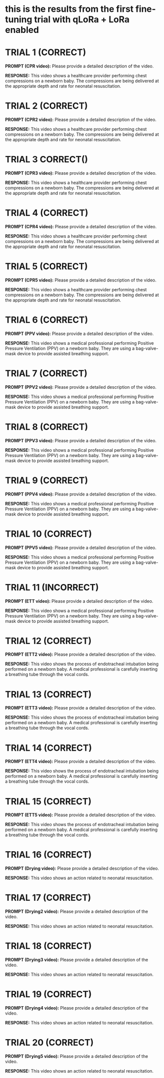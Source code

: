 # this is the results from the first fine-tuning trial with qLoRa + LoRa enabled

# TRIAL 1 (CORRECT)
**PROMPT (CPR video):** 
Please provide a detailed description of the video.

**RESPONSE:** 
This video shows a healthcare provider performing chest compressions on a newborn baby. The compressions are being delivered at the appropriate depth and rate for neonatal resuscitation.

# TRIAL 2 (CORRECT)
**PROMPT (CPR2 video):** 
Please provide a detailed description of the video.

**RESPONSE:** 
This video shows a healthcare provider performing chest compressions on a newborn baby. The compressions are being delivered at the appropriate depth and rate for neonatal resuscitation.

# TRIAL 3 CORRECT()
**PROMPT (CPR3 video):** 
Please provide a detailed description of the video.

**RESPONSE:** 
This video shows a healthcare provider performing chest compressions on a newborn baby. The compressions are being delivered at the appropriate depth and rate for neonatal resuscitation.

# TRIAL 4 (CORRECT)
**PROMPT (CPR4 video):** 
Please provide a detailed description of the video.

**RESPONSE:** 
This video shows a healthcare provider performing chest compressions on a newborn baby. The compressions are being delivered at the appropriate depth and rate for neonatal resuscitation.

# TRIAL 5 (CORRECT)
**PROMPT (CPR5 video):** 
Please provide a detailed description of the video.

**RESPONSE:** 
This video shows a healthcare provider performing chest compressions on a newborn baby. The compressions are being delivered at the appropriate depth and rate for neonatal resuscitation.

# TRIAL 6 (CORRECT)
**PROMPT (PPV video):** 
Please provide a detailed description of the video.

**RESPONSE:**
This video shows a medical professional performing Positive Pressure Ventilation (PPV) on a newborn baby. They are using a bag-valve-mask device to provide assisted breathing support.

# TRIAL 7 (CORRECT)
**PROMPT (PPV2 video):** 
Please provide a detailed description of the video.

**RESPONSE:** 
This video shows a medical professional performing Positive Pressure Ventilation (PPV) on a newborn baby. They are using a bag-valve-mask device to provide assisted breathing support.

# TRIAL 8 (CORRECT)
**PROMPT (PPV3 video):** 
Please provide a detailed description of the video.

**RESPONSE:** 
This video shows a medical professional performing Positive Pressure Ventilation (PPV) on a newborn baby. They are using a bag-valve-mask device to provide assisted breathing support.

# TRIAL 9 (CORRECT)
**PROMPT (PPV4 video):** 
Please provide a detailed description of the video.

**RESPONSE:** 
This video shows a medical professional performing Positive Pressure Ventilation (PPV) on a newborn baby. They are using a bag-valve-mask device to provide assisted breathing support.

# TRIAL 10 (CORRECT)
**PROMPT (PPV5 video):** 
Please provide a detailed description of the video.

**RESPONSE:** 
This video shows a medical professional performing Positive Pressure Ventilation (PPV) on a newborn baby. They are using a bag-valve-mask device to provide assisted breathing support.

# TRIAL 11 (INCORRECT)
**PROMPT (ETT video):** 
Please provide a detailed description of the video.

**RESPONSE:** 
This video shows a medical professional performing Positive Pressure Ventilation (PPV) on a newborn baby. They are using a bag-valve-mask device to provide assisted breathing support.

# TRIAL 12 (CORRECT)
**PROMPT (ETT2 video):** 
Please provide a detailed description of the video.

**RESPONSE:** 
This video shows the process of endotracheal intubation being performed on a newborn baby. A medical professional is carefully inserting a breathing tube through the vocal cords.

# TRIAL 13 (CORRECT)
**PROMPT (ETT3 video):** 
Please provide a detailed description of the video.

**RESPONSE:** 
This video shows the process of endotracheal intubation being performed on a newborn baby. A medical professional is carefully inserting a breathing tube through the vocal cords.

# TRIAL 14 (CORRECT)
**PROMPT (ETT4 video):** 
Please provide a detailed description of the video.

**RESPONSE:** 
This video shows the process of endotracheal intubation being performed on a newborn baby. A medical professional is carefully inserting a breathing tube through the vocal cords.

# TRIAL 15 (CORRECT)
**PROMPT (ETT5 video):** 
Please provide a detailed description of the video.

**RESPONSE:** 
This video shows the process of endotracheal intubation being performed on a newborn baby. A medical professional is carefully inserting a breathing tube through the vocal cords.

# TRIAL 16 (CORRECT)
**PROMPT (Drying video):** 
Please provide a detailed description of the video.

**RESPONSE:** 
This video shows an action related to neonatal resuscitation.

# TRIAL 17 (CORRECT)
**PROMPT (Drying2 video):** 
Please provide a detailed description of the video.

**RESPONSE:**
This video shows an action related to neonatal resuscitation.

# TRIAL 18 (CORRECT)
**PROMPT (Drying3 video):** 
Please provide a detailed description of the video.

**RESPONSE:** 
This video shows an action related to neonatal resuscitation. 

# TRIAL 19 (CORRECT)
**PROMPT (Drying4 video):** 
Please provide a detailed description of the video.

**RESPONSE:** 
This video shows an action related to neonatal resuscitation. 

# TRIAL 20 (CORRECT)
**PROMPT (Drying5 video):** 
Please provide a detailed description of the video.

**RESPONSE:** 
This video shows an action related to neonatal resuscitation.
